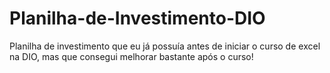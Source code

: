 # Planilha-de-Investimento-DIO
Planilha de investimento que eu já possuía antes de iniciar o curso de excel na DIO, mas que consegui melhorar bastante após o curso!
